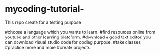 # mycoding-tutorial-
This repo create for a testing purpose

#choose a language which you wants to learn.
#find resources online from youtube and other learning plateform.
#download a good text editor. you can download visual studio code for coding purpose.
#take classes
#practice more and more
#create projects

